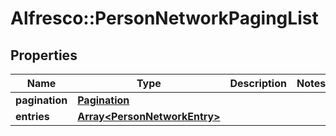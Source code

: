 # Alfresco::PersonNetworkPagingList

## Properties
Name | Type | Description | Notes
------------ | ------------- | ------------- | -------------
**pagination** | [**Pagination**](Pagination.md) |  | 
**entries** | [**Array&lt;PersonNetworkEntry&gt;**](PersonNetworkEntry.md) |  | 


